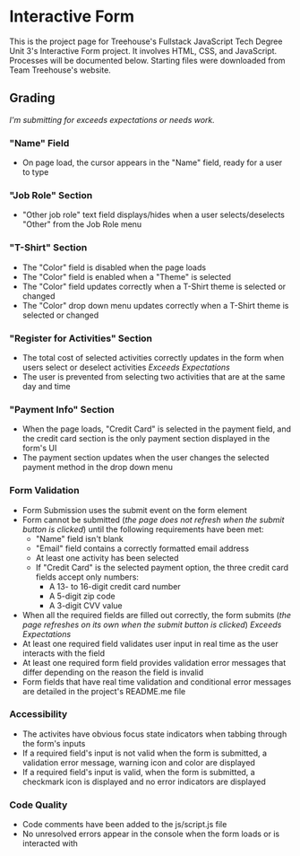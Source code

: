 # Interactive Form
This is the project page for Treehouse's Fullstack JavaScript Tech Degree Unit 3's Interactive Form project. It involves HTML, CSS, and JavaScript. Processes will be documented below. Starting files were downloaded from Team Treehouse's website.

## Grading
*I'm submitting for exceeds expectations or needs work.*

### "Name" Field
* On page load, the cursor appears in the "Name" field, ready for a user to type
### "Job Role" Section
* "Other job role" text field displays/hides when a user selects/deselects "Other" from the Job Role menu
### "T-Shirt" Section
* The "Color" field is disabled when the page loads
* The "Color" field is enabled when a "Theme" is selected
* The "Color" field updates correctly when a T-Shirt theme is selected or changed
* The "Color" drop down menu updates correctly when a T-Shirt theme is selected or changed
### "Register for Activities" Section
* The total cost of selected activities correctly updates in the form when users select or deselect activities
*Exceeds Expectations*
* The user is prevented from selecting two activities that are at the same day and time
### "Payment Info" Section
* When the page loads, "Credit Card" is selected in the payment field, and the credit card section is the only payment section displayed in the form's UI
* The payment section updates when the user changes the selected payment method in the drop down menu
### Form Validation
* Form Submission uses the submit event on the form element
* Form cannot be submitted (*the page does not refresh when the submit button is clicked*) until the following requirements have been met:
  * "Name" field isn't blank
  * "Email" field contains a correctly formatted email address
  * At least one activity has been selected
  * If "Credit Card" is the selected payment option, the three credit card fields accept only numbers:
    * A 13- to 16-digit credit card number
    * A 5-digit zip code
    * A 3-digit CVV value
* When all the required fields are filled out correctly, the form submits (*the page refreshes on its own when the submit button is clicked*)
*Exceeds Expectations*
* At least one required field validates user input in real time as the user interacts with the field
* At least one required form field provides validation error messages that differ depending on the reason the field is invalid
* Form fields that have real time validation and conditional error messages are detailed in the project's README.me file
### Accessibility
* The activites have obvious focus state indicators when tabbing through the form's inputs
* If a required field's input is not valid when the form is submitted, a validation error message, warning icon and color are displayed
* If a required field's input is valid, when the form is submitted, a checkmark icon is displayed and no error indicators are displayed
### Code Quality
* Code comments have been added to the js/script.js file
* No unresolved errors appear in the console when the form loads or is interacted with